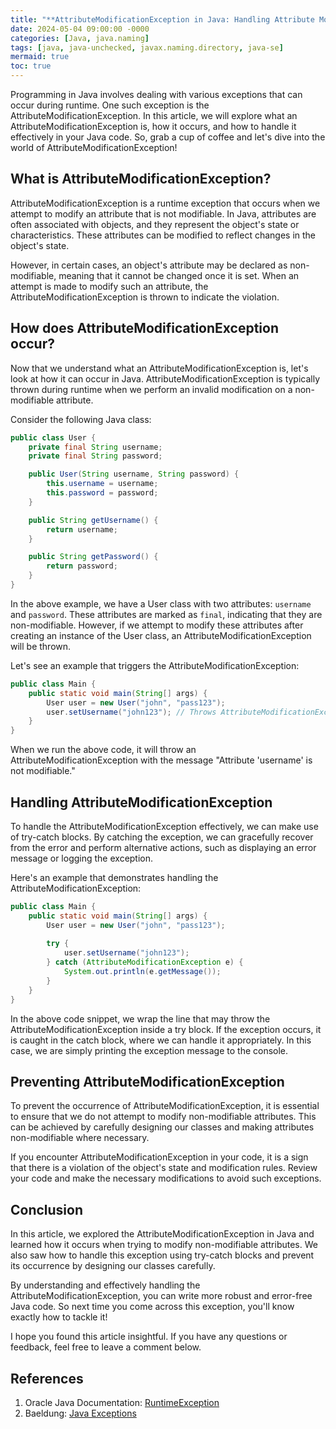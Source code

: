 ```yaml
---
title: "**AttributeModificationException in Java: Handling Attribute Modifications with Ease**"
date: 2024-05-04 09:00:00 -0000
categories: [Java, java.naming]
tags: [java, java-unchecked, javax.naming.directory, java-se]
mermaid: true
toc: true
---
```



Programming in Java involves dealing with various exceptions that can occur during runtime. One such exception is the AttributeModificationException. In this article, we will explore what an AttributeModificationException is, how it occurs, and how to handle it effectively in your Java code. So, grab a cup of coffee and let's dive into the world of AttributeModificationException!

## **What is AttributeModificationException?**

AttributeModificationException is a runtime exception that occurs when we attempt to modify an attribute that is not modifiable. In Java, attributes are often associated with objects, and they represent the object's state or characteristics. These attributes can be modified to reflect changes in the object's state.

However, in certain cases, an object's attribute may be declared as non-modifiable, meaning that it cannot be changed once it is set. When an attempt is made to modify such an attribute, the AttributeModificationException is thrown to indicate the violation.

## **How does AttributeModificationException occur?**

Now that we understand what an AttributeModificationException is, let's look at how it can occur in Java. AttributeModificationException is typically thrown during runtime when we perform an invalid modification on a non-modifiable attribute.

Consider the following Java class:

```java
public class User {
    private final String username;
    private final String password;

    public User(String username, String password) {
        this.username = username;
        this.password = password;
    }

    public String getUsername() {
        return username;
    }

    public String getPassword() {
        return password;
    }
}
```

In the above example, we have a User class with two attributes: `username` and `password`. These attributes are marked as `final`, indicating that they are non-modifiable. However, if we attempt to modify these attributes after creating an instance of the User class, an AttributeModificationException will be thrown.

Let's see an example that triggers the AttributeModificationException:

```java
public class Main {
    public static void main(String[] args) {
        User user = new User("john", "pass123");
        user.setUsername("john123"); // Throws AttributeModificationException
    }
}
```

When we run the above code, it will throw an AttributeModificationException with the message "Attribute 'username' is not modifiable."

## **Handling AttributeModificationException**

To handle the AttributeModificationException effectively, we can make use of try-catch blocks. By catching the exception, we can gracefully recover from the error and perform alternative actions, such as displaying an error message or logging the exception.

Here's an example that demonstrates handling the AttributeModificationException:

```java
public class Main {
    public static void main(String[] args) {
        User user = new User("john", "pass123");
        
        try {
            user.setUsername("john123");
        } catch (AttributeModificationException e) {
            System.out.println(e.getMessage());
        }
    }
}
```

In the above code snippet, we wrap the line that may throw the AttributeModificationException inside a try block. If the exception occurs, it is caught in the catch block, where we can handle it appropriately. In this case, we are simply printing the exception message to the console.

## **Preventing AttributeModificationException**

To prevent the occurrence of AttributeModificationException, it is essential to ensure that we do not attempt to modify non-modifiable attributes. This can be achieved by carefully designing our classes and making attributes non-modifiable where necessary.

If you encounter AttributeModificationException in your code, it is a sign that there is a violation of the object's state and modification rules. Review your code and make the necessary modifications to avoid such exceptions.

## **Conclusion**

In this article, we explored the AttributeModificationException in Java and learned how it occurs when trying to modify non-modifiable attributes. We also saw how to handle this exception using try-catch blocks and prevent its occurrence by designing our classes carefully.

By understanding and effectively handling the AttributeModificationException, you can write more robust and error-free Java code. So next time you come across this exception, you'll know exactly how to tackle it!

I hope you found this article insightful. If you have any questions or feedback, feel free to leave a comment below.

## **References**

1. Oracle Java Documentation: [RuntimeException](https://docs.oracle.com/en/java/javase/11/docs/api/java.base/java/lang/RuntimeException.html)
2. Baeldung: [Java Exceptions](https://www.baeldung.com/java-exceptions)